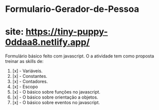 # Formulario-Gerador-de-Pessoa
# site: https://tiny-puppy-0ddaa8.netlify.app/

Formulário básico feito com javascript. O a atividade tem como proposta treinar as skills de:

1. [x] - Variáveis.
1. [x] - Constantes.
1. [x] - Contadores.
1. [x] - Escopo
1. [x] - O básico sobre funções no javascript.
1. [x] - O básico sobre orientação a objetos.
1. [x] - O básico sobre eventos no javascript.




